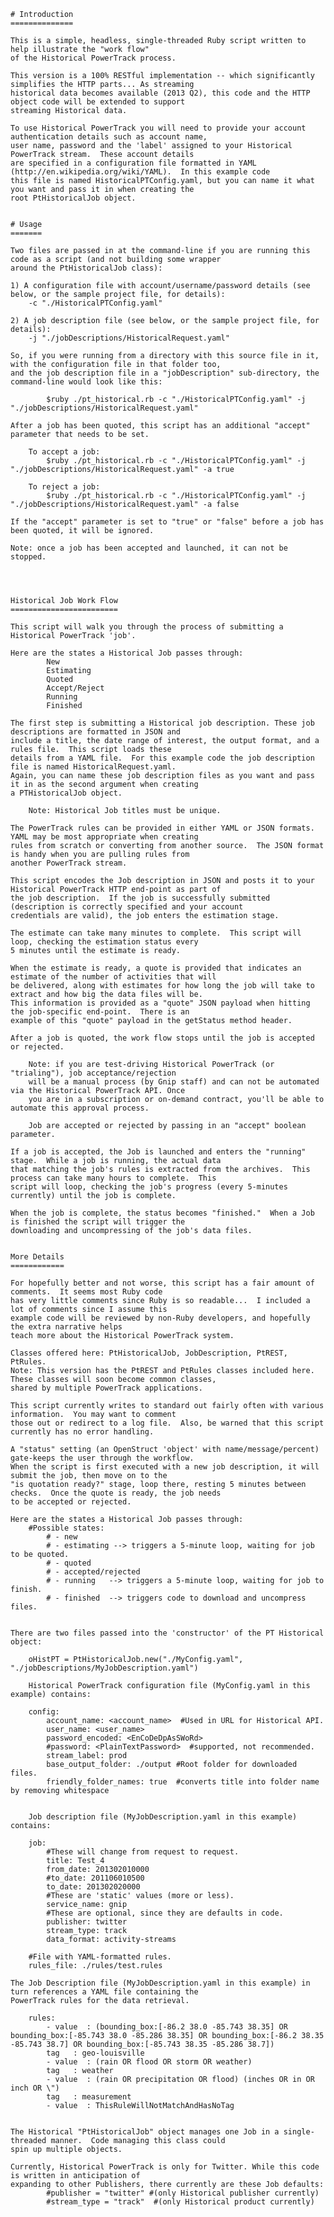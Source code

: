     
    # Introduction
    ==============

    This is a simple, headless, single-threaded Ruby script written to help illustrate the "work flow"
    of the Historical PowerTrack process.

    This version is a 100% RESTful implementation -- which significantly simplifies the HTTP parts... As streaming
    historical data becomes available (2013 Q2), this code and the HTTP object code will be extended to support
    streaming Historical data.

    To use Historical PowerTrack you will need to provide your account authentication details such as account name,
    user name, password and the 'label' assigned to your Historical PowerTrack stream.  These account details
    are specified in a configuration file formatted in YAML (http://en.wikipedia.org/wiki/YAML).  In this example code
    this file is named HistoricalPTConfig.yaml, but you can name it what you want and pass it in when creating the
    root PtHistoricalJob object.

    
    # Usage
    =======

    Two files are passed in at the command-line if you are running this code as a script (and not building some wrapper
    around the PtHistoricalJob class):

    1) A configuration file with account/username/password details (see below, or the sample project file, for details):
        -c "./HistoricalPTConfig.yaml"

    2) A job description file (see below, or the sample project file, for details):
        -j "./jobDescriptions/HistoricalRequest.yaml"

    So, if you were running from a directory with this source file in it, with the configuration file in that folder too,
    and the job description file in a "jobDescription" sub-directory, the command-line would look like this:

            $ruby ./pt_historical.rb -c "./HistoricalPTConfig.yaml" -j "./jobDescriptions/HistoricalRequest.yaml"

    After a job has been quoted, this script has an additional "accept" parameter that needs to be set.

        To accept a job:
            $ruby ./pt_historical.rb -c "./HistoricalPTConfig.yaml" -j "./jobDescriptions/HistoricalRequest.yaml" -a true

        To reject a job:
            $ruby ./pt_historical.rb -c "./HistoricalPTConfig.yaml" -j "./jobDescriptions/HistoricalRequest.yaml" -a false

    If the "accept" parameter is set to "true" or "false" before a job has been quoted, it will be ignored.

    Note: once a job has been accepted and launched, it can not be stopped.




    Historical Job Work Flow
    ========================

    This script will walk you through the process of submitting a Historical PowerTrack 'job'.

    Here are the states a Historical Job passes through:
            New
            Estimating
            Quoted
            Accept/Reject
            Running
            Finished

    The first step is submitting a Historical job description. These job descriptions are formatted in JSON and
    include a title, the date range of interest, the output format, and a rules file.  This script loads these
    details from a YAML file.  For this example code the job description file is named HistoricalRequest.yaml.
    Again, you can name these job description files as you want and pass it in as the second argument when creating
    a PTHistoricalJob object.

        Note: Historical Job titles must be unique.

    The PowerTrack rules can be provided in either YAML or JSON formats.  YAML may be most appropriate when creating
    rules from scratch or converting from another source.  The JSON format is handy when you are pulling rules from
    another PowerTrack stream.

    This script encodes the Job description in JSON and posts it to your Historical PowerTrack HTTP end-point as part of
    the job description.  If the job is successfully submitted (description is correctly specified and your account
    credentials are valid), the job enters the estimation stage.

    The estimate can take many minutes to complete.  This script will loop, checking the estimation status every
    5 minutes until the estimate is ready.

    When the estimate is ready, a quote is provided that indicates an estimate of the number of activities that will
    be delivered, along with estimates for how long the job will take to extract and how big the data files will be.
    This information is provided as a "quote" JSON payload when hitting the job-specific end-point.  There is an
    example of this "quote" payload in the getStatus method header.

    After a job is quoted, the work flow stops until the job is accepted or rejected.

        Note: if you are test-driving Historical PowerTrack (or "trialing"), job acceptance/rejection
        will be a manual process (by Gnip staff) and can not be automated via the Historical PowerTrack API. Once
        you are in a subscription or on-demand contract, you'll be able to automate this approval process.

        Job are accepted or rejected by passing in an "accept" boolean parameter.

    If a job is accepted, the Job is launched and enters the "running" stage.  While a job is running, the actual data
    that matching the job's rules is extracted from the archives.  This process can take many hours to complete.  This
    script will loop, checking the job's progress (every 5-minutes currently) until the job is complete.

    When the job is complete, the status becomes "finished."  When a Job is finished the script will trigger the
    downloading and uncompressing of the job's data files.


    More Details
    ============

    For hopefully better and not worse, this script has a fair amount of comments.  It seems most Ruby code
    has very little comments since Ruby is so readable...  I included a lot of comments since I assume this
    example code will be reviewed by non-Ruby developers, and hopefully the extra narrative helps
    teach more about the Historical PowerTrack system.

    Classes offered here: PtHistoricalJob, JobDescription, PtREST, PtRules.
    Note: This version has the PtREST and PtRules classes included here.  These classes will soon become common classes,
    shared by multiple PowerTrack applications.

    This script currently writes to standard out fairly often with various information.  You may want to comment
    those out or redirect to a log file.  Also, be warned that this script currently has no error handling.

    A "status" setting (an OpenStruct 'object' with name/message/percent) gate-keeps the user through the workflow.
    When the script is first executed with a new job description, it will submit the job, then move on to the
    "is quotation ready?" stage, loop there, resting 5 minutes between checks.  Once the quote is ready, the job needs
    to be accepted or rejected.

    Here are the states a Historical Job passes through:
        #Possible states:
            # - new
            # - estimating --> triggers a 5-minute loop, waiting for job to be quoted.
            # - quoted
            # - accepted/rejected
            # - running   --> triggers a 5-minute loop, waiting for job to finish.
            # - finished  --> triggers code to download and uncompress files.


    There are two files passed into the 'constructor' of the PT Historical object:

        oHistPT = PtHistoricalJob.new("./MyConfig.yaml", "./jobDescriptions/MyJobDescription.yaml")

        Historical PowerTrack configuration file (MyConfig.yaml in this example) contains:

        config:
            account_name: <account_name>  #Used in URL for Historical API.
            user_name: <user_name>
            password_encoded: <EnCoDeDpAsSWoRd>
            #password: <PlainTextPassword>  #supported, not recommended.
            stream_label: prod
            base_output_folder: ./output #Root folder for downloaded files.
            friendly_folder_names: true  #converts title into folder name by removing whitespace


        Job description file (MyJobDescription.yaml in this example) contains:

        job:
            #These will change from request to request.
            title: Test_4
            from_date: 201302010000
            #to_date: 201106010500
            to_date: 201302020000
            #These are 'static' values (more or less).
            service_name: gnip
            #These are optional, since they are defaults in code.
            publisher: twitter
            stream_type: track
            data_format: activity-streams

        #File with YAML-formatted rules.
        rules_file: ./rules/test.rules

    The Job Description file (MyJobDescription.yaml in this example) in turn references a YAML file containing the
    PowerTrack rules for the data retrieval.

        rules:
            - value  : (bounding_box:[-86.2 38.0 -85.743 38.35] OR bounding_box:[-85.743 38.0 -85.286 38.35] OR bounding_box:[-86.2 38.35 -85.743 38.7] OR bounding_box:[-85.743 38.35 -85.286 38.7])
            tag   : geo-louisville
            - value  : (rain OR flood OR storm OR weather)
            tag   : weather
            - value  : (rain OR precipitation OR flood) (inches OR in OR inch OR \")
            tag   : measurement
            - value  : ThisRuleWillNotMatchAndHasNoTag


    The Historical "PtHistoricalJob" object manages one Job in a single-threaded manner.  Code managing this class could
    spin up multiple objects.

    Currently, Historical PowerTrack is only for Twitter. While this code is written in anticipation of
    expanding to other Publishers, there currently are these Job defaults:
            #publisher = "twitter" #(only Historical publisher currently)
            #stream_type = "track"  #(only Historical product currently)

